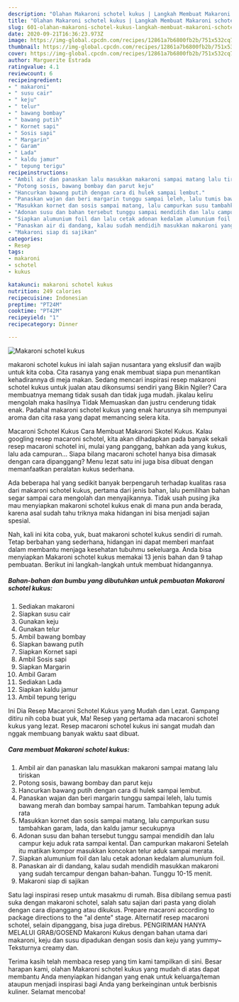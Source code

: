 ```yaml
---
description: "Olahan Makaroni schotel kukus | Langkah Membuat Makaroni schotel kukus Yang Lezat"
title: "Olahan Makaroni schotel kukus | Langkah Membuat Makaroni schotel kukus Yang Lezat"
slug: 601-olahan-makaroni-schotel-kukus-langkah-membuat-makaroni-schotel-kukus-yang-lezat
date: 2020-09-21T16:36:23.973Z
image: https://img-global.cpcdn.com/recipes/12861a7b6800fb2b/751x532cq70/makaroni-schotel-kukus-foto-resep-utama.jpg
thumbnail: https://img-global.cpcdn.com/recipes/12861a7b6800fb2b/751x532cq70/makaroni-schotel-kukus-foto-resep-utama.jpg
cover: https://img-global.cpcdn.com/recipes/12861a7b6800fb2b/751x532cq70/makaroni-schotel-kukus-foto-resep-utama.jpg
author: Marguerite Estrada
ratingvalue: 4.1
reviewcount: 6
recipeingredient:
- " makaroni"
- " susu cair"
- " keju"
- " telur"
- " bawang bombay"
- " bawang putih"
- " Kornet sapi"
- " Sosis sapi"
- " Margarin"
- " Garam"
- " Lada"
- " kaldu jamur"
- " tepung terigu"
recipeinstructions:
- "Ambil air dan panaskan lalu masukkan makaroni sampai matang lalu tiriskan"
- "Potong sosis, bawang bombay dan parut keju"
- "Hancurkan bawang putih dengan cara di hulek sampai lembut."
- "Panaskan wajan dan beri margarin tunggu sampai leleh, lalu tumis bawang merah dan bombay sampai harum. Tambahkan tepung aduk rata"
- "Masukkan kornet dan sosis sampai matang, lalu campurkan susu tambahkan garam, lada, dan kaldu jamur secukupnya"
- "Adonan susu dan bahan tersebut tunggu sampai mendidih dan lalu campur keju aduk rata sampai kental. Dan campurkan makaroni Setelah itu matikan kompor masukkan koncokan telur aduk sampai merata."
- "Siapkan alumunium foil dan lalu cetak adonan kedalam alumunium foil."
- "Panaskan air di dandang, kalau sudah mendidih masukkan makaroni yang sudah tercampur dengan bahan-bahan. Tunggu 10-15 menit."
- "Makaroni siap di sajikan"
categories:
- Resep
tags:
- makaroni
- schotel
- kukus

katakunci: makaroni schotel kukus 
nutrition: 249 calories
recipecuisine: Indonesian
preptime: "PT24M"
cooktime: "PT42M"
recipeyield: "1"
recipecategory: Dinner

---
```



![Makaroni schotel kukus](https://img-global.cpcdn.com/recipes/12861a7b6800fb2b/751x532cq70/makaroni-schotel-kukus-foto-resep-utama.jpg)


makaroni schotel kukus ini ialah sajian nusantara yang ekslusif dan wajib untuk kita coba. Cita rasanya yang enak membuat siapa pun menantikan kehadirannya di meja makan.
Sedang mencari inspirasi resep makaroni schotel kukus untuk jualan atau dikonsumsi sendiri yang Bikin Ngiler? Cara membuatnya memang tidak susah dan tidak juga mudah. jikalau keliru mengolah maka hasilnya Tidak Memuaskan dan justru cenderung tidak enak. Padahal makaroni schotel kukus yang enak harusnya sih mempunyai aroma dan cita rasa yang dapat memancing selera kita.

Macaroni Schotel Kukus Cara Membuat Makaroni Skotel Kukus. Kalau googling resep macaroni schotel, kita akan dihadapkan pada banyak sekali resep macaroni schotel ini, mulai yang panggang, bahkan ada yang kukus, lalu ada campuran… Siapa bilang macaroni schotel hanya bisa dimasak dengan cara dipanggang? Menu lezat satu ini juga bisa dibuat dengan memanfaatkan peralatan kukus sederhana.

Ada beberapa hal yang sedikit banyak berpengaruh terhadap kualitas rasa dari makaroni schotel kukus, pertama dari jenis bahan, lalu pemilihan bahan segar sampai cara mengolah dan menyajikannya. Tidak usah pusing jika mau menyiapkan makaroni schotel kukus enak di mana pun anda berada, karena asal sudah tahu triknya maka hidangan ini bisa menjadi sajian spesial.


Nah, kali ini kita coba, yuk, buat makaroni schotel kukus sendiri di rumah. Tetap berbahan yang sederhana, hidangan ini dapat memberi manfaat dalam membantu menjaga kesehatan tubuhmu sekeluarga. Anda bisa menyiapkan Makaroni schotel kukus memakai 13 jenis bahan dan 9 tahap pembuatan. Berikut ini langkah-langkah untuk membuat hidangannya.

<!--inarticleads1-->

##### Bahan-bahan dan bumbu yang dibutuhkan untuk pembuatan Makaroni schotel kukus:

1. Sediakan  makaroni
1. Siapkan  susu cair
1. Gunakan  keju
1. Gunakan  telur
1. Ambil  bawang bombay
1. Siapkan  bawang putih
1. Siapkan  Kornet sapi
1. Ambil  Sosis sapi
1. Siapkan  Margarin
1. Ambil  Garam
1. Sediakan  Lada
1. Siapkan  kaldu jamur
1. Ambil  tepung terigu


Ini Dia Resep Macaroni Schotel Kukus yang Mudah dan Lezat. Gampang ditiru nih coba buat yuk, Ma! Resep yang pertama ada macaroni schotel kukus yang lezat. Resep macaroni schotel kukus ini sangat mudah dan nggak membuang banyak waktu saat dibuat. 

<!--inarticleads2-->

##### Cara membuat Makaroni schotel kukus:

1. Ambil air dan panaskan lalu masukkan makaroni sampai matang lalu tiriskan
1. Potong sosis, bawang bombay dan parut keju
1. Hancurkan bawang putih dengan cara di hulek sampai lembut.
1. Panaskan wajan dan beri margarin tunggu sampai leleh, lalu tumis bawang merah dan bombay sampai harum. Tambahkan tepung aduk rata
1. Masukkan kornet dan sosis sampai matang, lalu campurkan susu tambahkan garam, lada, dan kaldu jamur secukupnya
1. Adonan susu dan bahan tersebut tunggu sampai mendidih dan lalu campur keju aduk rata sampai kental. Dan campurkan makaroni Setelah itu matikan kompor masukkan koncokan telur aduk sampai merata.
1. Siapkan alumunium foil dan lalu cetak adonan kedalam alumunium foil.
1. Panaskan air di dandang, kalau sudah mendidih masukkan makaroni yang sudah tercampur dengan bahan-bahan. Tunggu 10-15 menit.
1. Makaroni siap di sajikan


Satu lagi inspirasi resep untuk masakmu di rumah. Bisa dibilang semua pasti suka dengan makaroni schotel, salah satu sajian dari pasta yang diolah dengan cara dipanggang atau dikukus. Prepare macaroni according to package directions to the &#34;al dente&#34; stage. Alternatif resep macaroni schotel, selain dipanggang, bisa juga direbus. PENGIRIMAN HANYA MELALUI GRAB/GOSEND Makaroni Kukus dengan bahan utama dari makaroni, keju dan susu dipadukan dengan sosis dan keju yang yummy~ Teksturnya creamy dan. 

Terima kasih telah membaca resep yang tim kami tampilkan di sini. Besar harapan kami, olahan Makaroni schotel kukus yang mudah di atas dapat membantu Anda menyiapkan hidangan yang enak untuk keluarga/teman ataupun menjadi inspirasi bagi Anda yang berkeinginan untuk berbisnis kuliner. Selamat mencoba!

